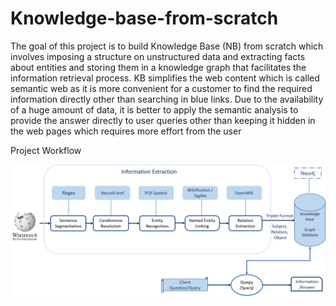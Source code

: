 # Knowledge-base-from-scratch

The goal of this project is to build Knowledge Base (NB) from scratch which involves imposing a structure on
unstructured data and extracting facts about entities and storing them in a knowledge graph that facilitates the
information retrieval process. KB simplifies the web content which is called semantic web as it is more convenient for a customer to find
the required information directly other than searching in blue links. Due to the availability of a huge amount of
data, it is better to apply the semantic analysis to provide the answer directly to user queries other than keeping it
hidden in the web pages which requires more effort from the user

Project Workflow

<img src="img\power-of-knowledge.jpg" /> 
